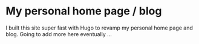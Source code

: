 # My personal home page / blog

I built this site super fast with Hugo to revamp my personal home page and blog.
Going to add more here eventually …
